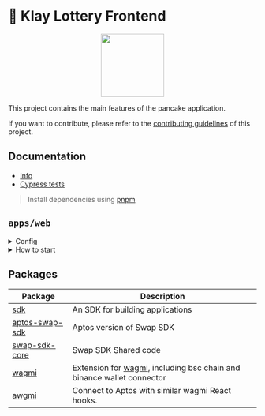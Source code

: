 # 🥞 Klay Lottery Frontend

<p align="center">
  <a href="https://sweepstakes.finance">
      <img src="https://sweepstakes.finance/logo.png" height="128">
  </a>
</p>

This project contains the main features of the pancake application.

If you want to contribute, please refer to the [contributing guidelines](./CONTRIBUTING.md) of this project.

## Documentation

- [Info](doc/Info.md)
- [Cypress tests](doc/Cypress.md)

> Install dependencies using [pnpm](https://pnpm.io)

## `apps/web`

<details>
<summary>
Config
</summary>

| Config               | Location                                                                                              |
| -------------------- | ----------------------------------------------------------------------------------------------------- |
| SSLottery address  | [constants/contracts.ts @default.ssLottery](apps/web/src/config/constants/contracts.ts?plain=1#L20) |
| SSLottery ABI      | [abi/ssLottery.ts @ssLotteryABI](apps/web/src/config/abi/ssLottery.ts?plain=1#L1)               |
| Lottery subgraph url | [constants/endpoints.ts @GRAPH_API_LOTTERY](apps/web/src/config/constants/endpoints.ts?plain=1#L5)    |

</details>

<details>
<summary>
How to start
</summary>

```sh
pnpm i
```

start the development server

```sh
pnpm dev
```

build with production mode

```sh
pnpm build

# start the application after build
pnpm start
```

</details>

## Packages

| Package                                    | Description                                                                                                 |
| ------------------------------------------ | ----------------------------------------------------------------------------------------------------------- |
| [sdk](/packages/swap-sdk)                  | An SDK for building applications                                                                            |
| [aptos-swap-sdk](/packages/aptos-swap-sdk) | Aptos version of Swap SDK                                                                                   |
| [swap-sdk-core](/packages/swap-sdk-core)   | Swap SDK Shared code                                                                                        |
| [wagmi](/packages/wagmi)                   | Extension for [wagmi](https://github.com/wagmi-dev/wagmi), including bsc chain and binance wallet connector |
| [awgmi](/packages/awgmi)                   | Connect to Aptos with similar wagmi React hooks.                                                            |
